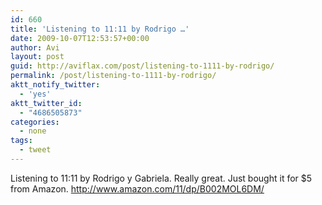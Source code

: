 ```yaml
---
id: 660
title: 'Listening to 11:11 by Rodrigo …'
date: 2009-10-07T12:53:57+00:00
author: Avi
layout: post
guid: http://aviflax.com/post/listening-to-1111-by-rodrigo/
permalink: /post/listening-to-1111-by-rodrigo/
aktt_notify_twitter:
  - 'yes'
aktt_twitter_id:
  - "4686505873"
categories:
  - none
tags:
  - tweet
---
```

Listening to 11:11 by Rodrigo y Gabriela. Really great. Just bought it for $5 from Amazon. <a href="http://www.amazon.com/11/dp/B002MOL6DM/" rel="nofollow">http://www.amazon.com/11/dp/B002MOL6DM/</a>